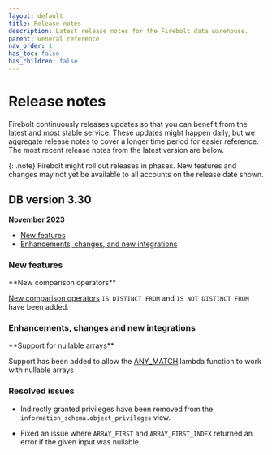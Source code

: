 ```yaml
---
layout: default
title: Release notes
description: Latest release notes for the Firebolt data warehouse.
parent: General reference
nav_order: 1
has_toc: false
has_children: false
---
```


# Release notes

Firebolt continuously releases updates so that you can benefit from the latest and most stable service. These updates might happen daily, but we aggregate release notes to cover a longer time period for easier reference. The most recent release notes from the latest version are below. 

<!--- See the [Release notes archive](../release-notes/release-notes-archive.md) for earlier-version release notes. -->

{: .note}
Firebolt might roll out releases in phases. New features and changes may not yet be available to all accounts on the release date shown.

## DB version 3.30
**November 2023**

* [New features](#new-features)
* [Enhancements, changes, and new integrations](#enhancements-changes-and-new-integrations)

### New features

<!--- FIR-27590 ---> **New comparison operators**

[New comparison operators](../general-reference/operators.md) `IS DISTINCT FROM` and `IS NOT DISTINCT FROM` have been added.

### Enhancements, changes and new integrations

<!--- FIR-27355 ---> **Support for nullable arrays**

Support has been added to allow the [ANY_MATCH](../sql-reference/functions-reference/any-match.md) lambda function to work with nullable arrays

### Resolved issues

* Indirectly granted privileges have been removed from the `information_schema.object_privileges` view. 

* Fixed an issue where `ARRAY_FIRST` and `ARRAY_FIRST_INDEX` returned an error if the given input was nullable.